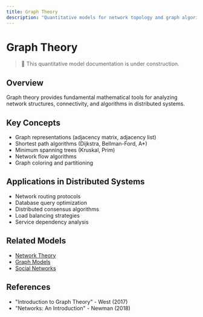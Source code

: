 ```yaml
---
title: Graph Theory
description: "Quantitative models for network topology and graph algorithms"
---
```


# Graph Theory

> 🚧 This quantitative model documentation is under construction.

## Overview
Graph theory provides fundamental mathematical tools for analyzing network structures, connectivity, and algorithms in distributed systems.

## Key Concepts
- Graph representations (adjacency matrix, adjacency list)
- Shortest path algorithms (Dijkstra, Bellman-Ford, A*)
- Minimum spanning trees (Kruskal, Prim)
- Network flow algorithms
- Graph coloring and partitioning

## Applications in Distributed Systems
- Network routing protocols
- Database query optimization
- Distributed consensus algorithms
- Load balancing strategies
- Service dependency analysis

## Related Models
- [Network Theory](network-theory.md)
- [Graph Models](graph-models.md)
- [Social Networks](social-networks.md)

## References
- "Introduction to Graph Theory" - West (2017)
- "Networks: An Introduction" - Newman (2018)